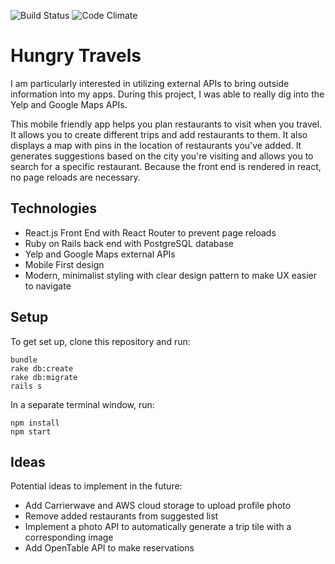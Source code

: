 ![Build Status](https://codeship.com/projects/d0b30d60-59bc-0135-70d7-0a5f2ff2ef9a/status?branch=master)
![Code Climate](https://codeclimate.com/github/laurado/hungry-travels.png)
<!-- [![Coverage Status](https://coveralls.io/repos/github/laurado/hungry-travels/badge.svg)](https://coveralls.io/github/laurado/hungry-travels) -->


# Hungry Travels
I am particularly interested in utilizing external APIs to bring outside information into my apps. During this project, I was able to really dig into the Yelp and Google Maps APIs.

This mobile friendly app helps you plan restaurants to visit when you travel. It allows you to create different trips and add restaurants to them. It also displays a map with pins in the location of restaurants you've added. It generates suggestions based on the city you're visiting and allows you to search for a specific restaurant. Because the front end is rendered in react, no page reloads are necessary.

## Technologies
* React.js Front End with React Router to prevent page reloads
* Ruby on Rails back end with PostgreSQL database
* Yelp and Google Maps external APIs
* Mobile First design
* Modern, minimalist styling with clear design pattern to make UX easier to navigate

## Setup
To get set up, clone this repository and run:
```
bundle
rake db:create
rake db:migrate
rails s
```

In a separate terminal window, run:
```
npm install
npm start
```

## Ideas
Potential ideas to implement in the future:
* Add Carrierwave and AWS cloud storage to upload profile photo
* Remove added restaurants from suggested list
* Implement a photo API to automatically generate a trip tile with a corresponding image
* Add OpenTable API to make reservations
